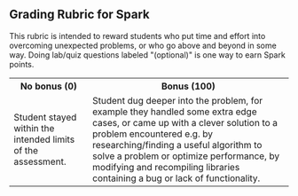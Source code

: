 ## Grading Rubric for Spark ##

This rubric is intended to reward students who put time and effort into overcoming unexpected problems, or who go above and beyond in some way. Doing lab/quiz questions labeled "(optional)" is one way to earn Spark points.

<table>
  <tr>
    <th>No bonus (0)</th>
    <th>Bonus (100)</th>
	
  </tr>
  <tr>
	<td>Student stayed within the intended limits of the assessment.</td>
	<td>Student dug deeper into the problem, for example they handled some extra edge cases, or came up with a clever solution to a problem encountered e.g. by researching/finding a useful algorithm to solve a problem or optimize performance, by modifying and recompiling libraries containing a bug or lack of functionality.</td>
  </tr>
</table>
